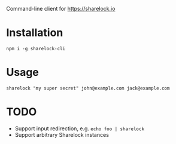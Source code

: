 Command-line client for https://sharelock.io

# Installation

    npm i -g sharelock-cli

# Usage

    sharelock "my super secret" john@example.com jack@example.com

# TODO

* Support input redirection, e.g. `echo foo | sharelock`
* Support arbitrary Sharelock instances
